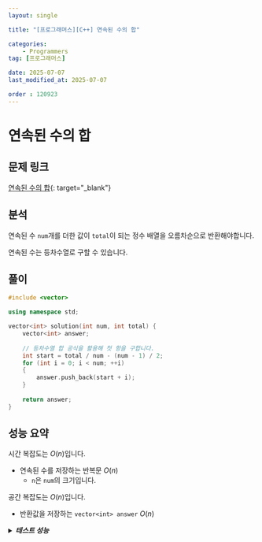 ```yaml
---
layout: single

title: "[프로그래머스][C++] 연속된 수의 합"

categories:
    - Programmers
tag: [프로그래머스]

date: 2025-07-07
last_modified_at: 2025-07-07

order : 120923
---
```


# 연속된 수의 합

## 문제 링크

[연속된 수의 합](https://school.programmers.co.kr/learn/courses/30/lessons/120923){: target="_blank"}

## 분석

연속된 수 `num`개를 더한 값이 `total`이 되는 정수 배열을 오름차순으로 반환해야합니다.

연속된 수는 등차수열로 구할 수 있습니다.

## 풀이

```cpp
#include <vector>

using namespace std;

vector<int> solution(int num, int total) {
    vector<int> answer;
    
    // 등차수열 합 공식을 활용해 첫 항을 구합니다.
    int start = total / num - (num - 1) / 2;
    for (int i = 0; i < num; ++i)
    {
        answer.push_back(start + i);
    }
    
    return answer;
}
```

## 성능 요약

시간 복잡도는 $O(n)$입니다.

- 연속된 수를 저장하는 반복문 $O(n)$
    + `n`은 `num`의 크기입니다.

공간 복잡도는 $O(n)$입니다.

- 반환값을 저장하는 `vector<int> answer` $O(n)$

<details>
<summary><h5 style="display: inline;">테스트 성능</h5></summary>
<div markdown="1">

테스트 1 〉 통과 (0.01ms, 4.22MB)  
테스트 2 〉 통과 (0.01ms, 4.15MB)  
테스트 3 〉 통과 (0.02ms, 3.63MB)  
테스트 4 〉 통과 (0.03ms, 3.63MB)  
테스트 5 〉 통과 (0.01ms, 4.23MB)  
테스트 6 〉 통과 (0.01ms, 3.64MB)  
테스트 7 〉 통과 (0.01ms, 4.2MB)  
테스트 8 〉 통과 (0.01ms, 3.69MB)  
테스트 9 〉 통과 (0.03ms, 4.17MB)  
테스트 10 〉 통과 (0.03ms, 3.68MB)  

</div>
</details>